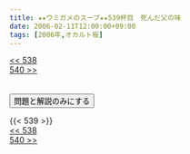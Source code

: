 ```yaml
---
title: ★★ウミガメのスープ★★539杯目　死んだ父の味
date: 2006-02-11T12:00:00+09:00
tags: [2006年,オカルト板]
---
```

<div class="th_left"><a href="../538"><< 538</a></div>
<div class="th_right"><a href="../540">540 >></a></div>
<br><br>
<script src="../../js/cupsoup.js"></script>
<form>
<input type="button" value="問題と解説のみにする" onClick="toggleCupsoup()">
</form>
{{< 539 >}}
<div class="th_left"><a href="../538"><< 538</a></div>
<div class="th_right"><a href="../540">540 >></a></div>